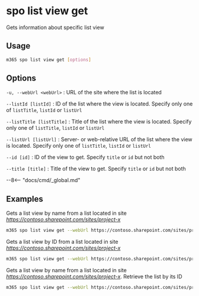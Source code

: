 # spo list view get

Gets information about specific list view

## Usage

```sh
m365 spo list view get [options]
```

## Options

`-u, --webUrl <webUrl>`
: URL of the site where the list is located

`--listId [listId]`
: ID of the list where the view is located. Specify only one of `listTitle`, `listId` or `listUrl`

`--listTitle [listTitle]`
: Title of the list where the view is located. Specify only one of `listTitle`, `listId` or `listUrl`

`--listUrl [listUrl]`
: Server- or web-relative URL of the list where the view is located. Specify only one of `listTitle`, `listId` or `listUrl`

`--id [id]`
: ID of the view to get. Specify `title` or `id` but not both

`--title [title]`
: Title of the view to get. Specify `title` or `id` but not both

--8<-- "docs/cmd/_global.md"

## Examples

Gets a list view by name from a list located in site _https://contoso.sharepoint.com/sites/project-x_

```sh
m365 spo list view get --webUrl https://contoso.sharepoint.com/sites/project-x --listTitle 'My List' --title 'All Items'
```

Gets a list view by ID from a list located in site _https://contoso.sharepoint.com/sites/project-x_

```sh
m365 spo list view get --webUrl https://contoso.sharepoint.com/sites/project-x --listUrl 'Lists/My List' --id 330f29c5-5c4c-465f-9f4b-7903020ae1ce
```

Gets a list view by name from a list located in site _https://contoso.sharepoint.com/sites/project-x_. Retrieve the list by its ID

```sh
m365 spo list view get --webUrl https://contoso.sharepoint.com/sites/project-x --listId 330f29c5-5c4c-465f-9f4b-7903020ae1c1 --title 'All Items'
```

